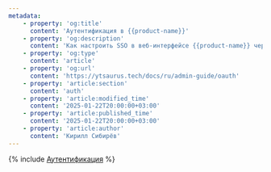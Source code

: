 ```yaml
---
metadata:
    - property: 'og:title'
      content: 'Аутентификация в {{product-name}}'
    - property: 'og:description'
      content: 'Как настроить SSO в веб-интерфейсе {{product-name}} через OAuth 2.0.'
    - property: 'og:type'
      content: 'article'
    - property: 'og:url'
      content: 'https://ytsaurus.tech/docs/ru/admin-guide/oauth'
    - property: 'article:section'
      content: 'auth'
    - property: 'article:modified_time'
      content: '2025-01-22T20:00:00+03:00'
    - property: 'article:published_time'
      content: '2025-01-22T20:00:00+03:00'
    - property: 'article:author'
      content: 'Кирилл Сибирёв'
---
```

{% include [Аутентификация](../_includes/admin-guide/oauth.md) %}

